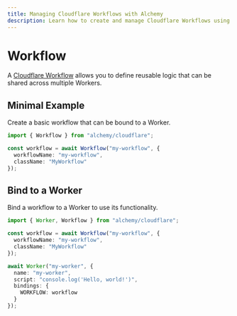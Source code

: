 ```yaml
---
title: Managing Cloudflare Workflows with Alchemy
description: Learn how to create and manage Cloudflare Workflows using Alchemy to orchestrate and automate tasks.
---
```


# Workflow

A [Cloudflare Workflow](https://developers.cloudflare.com/workers/configuration/workflows/) allows you to define reusable logic that can be shared across multiple Workers.

## Minimal Example

Create a basic workflow that can be bound to a Worker.

```ts
import { Workflow } from "alchemy/cloudflare";

const workflow = await Workflow("my-workflow", {
  workflowName: "my-workflow",
  className: "MyWorkflow"
});
```

## Bind to a Worker

Bind a workflow to a Worker to use its functionality.

```ts
import { Worker, Workflow } from "alchemy/cloudflare";

const workflow = await Workflow("my-workflow", {
  workflowName: "my-workflow", 
  className: "MyWorkflow"
});

await Worker("my-worker", {
  name: "my-worker",
  script: "console.log('Hello, world!')",
  bindings: {
    WORKFLOW: workflow
  }
});
```